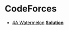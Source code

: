 # CodeForces
- [4A Watermelon](https://codeforces.com/problemset/problem/4/A)
<a href="https://github.com/Masum-SM/CodeForces/blob/main/Difficulty-800/A_Watermelon.cpp" style="color:!red;"><b>Solution</b></a>
